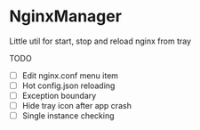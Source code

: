 # NginxManager
Little util for start, stop and reload nginx from tray

TODO
- [ ] Edit nginx.conf menu item
- [ ] Hot config.json reloading
- [ ] Exception boundary
- [ ] Hide tray icon after app crash
- [ ] Single instance checking
